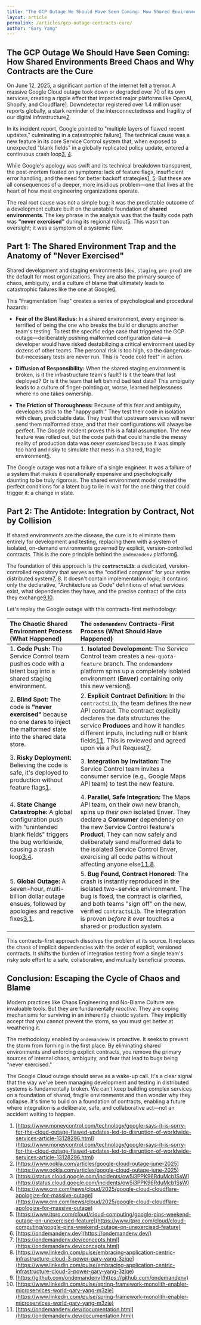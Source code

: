 ```yaml
---
title: "The GCP Outage We Should Have Seen Coming: How Shared Environments Breed Chaos and Why Contracts are the Cure"
layout: article
permalink: /articles/gcp-outage-contracts-cure/
author: "Gary Yang"
---
```



## **The GCP Outage We Should Have Seen Coming: How Shared Environments Breed Chaos and Why Contracts are the Cure**

On June 12, 2025, a significant portion of the internet felt a tremor. A massive Google Cloud outage took down or degraded over 70 of its own services, creating a ripple effect that impacted major platforms like OpenAI, Shopify, and Cloudflare[1](https://www.moneycontrol.com/technology/google-says-it-is-sorry-for-the-cloud-outage-flawed-updates-led-to-disruption-of-worldwide-services-article-13128296.html). Downdetector registered over 1.4 million user reports globally, a stark reminder of the interconnectedness and fragility of our digital infrastructure[2](https://www.ookla.com/articles/google-cloud-outage-june-2025).

In its incident report, Google pointed to "multiple layers of flawed recent updates," culminating in a catastrophic failure[1](https://www.moneycontrol.com/technology/google-says-it-is-sorry-for-the-cloud-outage-flawed-updates-led-to-disruption-of-worldwide-services-article-13128296.html). The technical cause was a new feature in its core Service Control system that, when exposed to unexpected "blank fields" in a globally replicated policy update, entered a continuous crash loop[3](https://status.cloud.google.com/incidents/ow5i3PPK96RduMcb1SsW), [4](https://www.crn.com/news/cloud/2025/google-cloud-cloudflare-apologize-for-massive-outage).

While Google's apology was swift and its technical breakdown transparent, the post-mortem fixated on symptoms: lack of feature flags, insufficient error handling, and the need for better backoff strategies[1](https://www.moneycontrol.com/technology/google-says-it-is-sorry-for-the-cloud-outage-flawed-updates-led-to-disruption-of-worldwide-services-article-13128296.html), [5](https://www.itpro.com/cloud/cloud-computing/google-pins-weekend-outage-on-unexercised-feature). But these are all consequences of a deeper, more insidious problem—one that lives at the heart of how most engineering organizations operate.

The real root cause was not a simple bug; it was the predictable outcome of a development culture built on the unstable foundation of **shared environments**. The key phrase in the analysis was that the faulty code path was **"never exercised"** during its regional rollout[5](https://www.itpro.com/cloud/cloud-computing/google-pins-weekend-outage-on-unexercised-feature). This wasn't an oversight; it was a symptom of a systemic flaw.

## **Part 1: The Shared Environment Trap and the Anatomy of "Never Exercised"**

Shared development and staging environments (`dev`, `staging`, `pre-prod`) are the default for most organizations. They are also the primary source of chaos, ambiguity, and a culture of blame that ultimately leads to catastrophic failures like the one at Google[6](https://ondemandenv.dev/).

This "Fragmentation Trap" creates a series of psychological and procedural hazards:

* **Fear of the Blast Radius:** In a shared environment, every engineer is terrified of being the one who breaks the build or disrupts another team's testing. To test the specific edge case that triggered the GCP outage—deliberately pushing malformed configuration data—a developer would have risked destabilizing a critical environment used by dozens of other teams. The personal risk is too high, so the dangerous-but-necessary tests are never run. This is "code cold feet" in action.

* **Diffusion of Responsibility:** When the shared staging environment is broken, is it the infrastructure team's fault? Is it the team that last deployed? Or is it the team that left behind bad test data? This ambiguity leads to a culture of finger-pointing or, worse, learned helplessness where no one takes ownership.

* **The Friction of Thoroughness:** Because of this fear and ambiguity, developers stick to the "happy path." They test their code in isolation with clean, predictable data. They trust that upstream services will never send them malformed state, and that their configurations will always be perfect. The Google incident proves this is a fatal assumption. The new feature was rolled out, but the code path that could handle the messy reality of production data was *never exercised* because it was simply too hard and risky to simulate that mess in a shared, fragile environment[5](https://www.itpro.com/cloud/cloud-computing/google-pins-weekend-outage-on-unexercised-feature).

The Google outage was not a failure of a single engineer. It was a failure of a system that makes it operationally expensive and psychologically daunting to be truly rigorous. The shared environment model created the perfect conditions for a latent bug to lie in wait for the one thing that could trigger it: a change in state.

## **Part 2: The Antidote: Integration by Contract, Not by Collision**

If shared environments are the disease, the cure is to eliminate them entirely for development and testing, replacing them with a system of isolated, on-demand environments governed by explicit, version-controlled contracts. This is the core principle behind the `ondemandenv` platform[6](https://ondemandenv.dev/).

The foundation of this approach is the **`contractsLib`**: a dedicated, version-controlled repository that serves as the "codified congress" for your entire distributed system[7](https://ondemandenv.dev/concepts.html), [8](https://www.linkedin.com/pulse/embracing-application-centric-infrastructure-cloud-3-power-gary-yang-3ziqe). It doesn't contain implementation logic; it contains only the declarative, "Architecture as Code" definitions of what services exist, what dependencies they have, and the precise contract of the data they exchange[9](https://github.com/ondemandenv),[10](https://www.linkedin.com/pulse/spring-framework-monolith-enabler-microservices-world-gary-yang-m3zie).

Let's replay the Google outage with this contracts-first methodology:

| The Chaotic Shared Environment Process (What Happened) | The `ondemandenv` Contracts-First Process (What Should Have Happened) |
| :---- | :---- |
| 1\. **Code Push:** The Service Control team pushes code with a latent bug into a shared staging environment. | 1\. **Isolated Development:** The Service Control team creates a `new-quota-feature` branch. The `ondemandenv` platform spins up a completely isolated environment (**Enver**) containing only this new version[8](https://www.linkedin.com/pulse/embracing-application-centric-infrastructure-cloud-3-power-gary-yang-3ziqe). |
| 2\. **Blind Spot:** The code is **"never exercised"** because no one dares to inject the malformed state into the shared data store. | 2\. **Explicit Contract Definition:** In the `contractsLib`, the team defines the new API contract. The contract explicitly declares the data structures the service **Produces** and how it handles different inputs, including null or blank fields[11](https://ondemandenv.dev/documentation.html). This is reviewed and agreed upon via a Pull Request[7](https://ondemandenv.dev/concepts.html). |
| 3\. **Risky Deployment:** Believing the code is safe, it's deployed to production without feature flags[1](https://www.moneycontrol.com/technology/google-says-it-is-sorry-for-the-cloud-outage-flawed-updates-led-to-disruption-of-worldwide-services-article-13128296.html). | 3\. **Integration by Invitation:** The Service Control team invites a consumer service (e.g., Google Maps API team) to test the new feature. |
| 4\. **State Change Catastrophe:** A global configuration push with "unintended blank fields" triggers the bug worldwide, causing a crash loop[3](https://status.cloud.google.com/incidents/ow5i3PPK96RduMcb1SsW),[4](https://www.crn.com/news/cloud/2025/google-cloud-cloudflare-apologize-for-massive-outage). | 4\. **Parallel, Safe Integration:** The Maps API team, on their *own* new branch, spins up *their own* isolated Enver. They declare a **Consumer** dependency on the new Service Control feature's **Product**. They can now safely and deliberately send malformed data to the isolated Service Control Enver, exercising all code paths without affecting anyone else[11](https://ondemandenv.dev/documentation.html),[8](https://www.linkedin.com/pulse/embracing-application-centric-infrastructure-cloud-3-power-gary-yang-3ziqe). |
| 5\. **Global Outage:** A seven-hour, multi-billion dollar outage ensues, followed by apologies and reactive fixes[3](https://status.cloud.google.com/incidents/ow5i3PPK96RduMcb1SsW),[1](https://www.moneycontrol.com/technology/google-says-it-is-sorry-for-the-cloud-outage-flawed-updates-led-to-disruption-of-worldwide-services-article-13128296.html). | 5\. **Bug Found, Contract Honored:** The crash is instantly reproduced in the isolated two-service environment. The bug is fixed, the contract is clarified, and both teams "sign off" on the new, verified `contractsLib`. The integration is proven *before* it ever touches a shared or production system. |

This contracts-first approach dissolves the problem at its source. It replaces the chaos of implicit dependencies with the order of explicit, versioned contracts. It shifts the burden of integration testing from a single team's risky solo effort to a safe, collaborative, and mutually beneficial process.

## **Conclusion: Escaping the Cycle of Chaos and Blame**

Modern practices like Chaos Engineering and No-Blame Culture are invaluable tools. But they are fundamentally *reactive*. They are coping mechanisms for surviving in an inherently chaotic system. They implicitly accept that you cannot prevent the storm, so you must get better at weathering it.

The methodology enabled by `ondemandenv` is proactive. It seeks to prevent the storm from forming in the first place. By eliminating shared environments and enforcing explicit contracts, you remove the primary sources of internal chaos, ambiguity, and fear that lead to bugs being "never exercised."

The Google Cloud outage should serve as a wake-up call. It's a clear signal that the way we've been managing development and testing in distributed systems is fundamentally broken. We can't keep building complex services on a foundation of shared, fragile environments and then wonder why they collapse. It's time to build on a foundation of contracts, enabling a future where integration is a deliberate, safe, and collaborative act—not an accident waiting to happen.

1. [https://www.moneycontrol.com/technology/google-says-it-is-sorry-for-the-cloud-outage-flawed-updates-led-to-disruption-of-worldwide-services-article-13128296.html](https://www.moneycontrol.com/technology/google-says-it-is-sorry-for-the-cloud-outage-flawed-updates-led-to-disruption-of-worldwide-services-article-13128296.html)
2. [https://www.ookla.com/articles/google-cloud-outage-june-2025](https://www.ookla.com/articles/google-cloud-outage-june-2025)
3. [https://status.cloud.google.com/incidents/ow5i3PPK96RduMcb1SsW](https://status.cloud.google.com/incidents/ow5i3PPK96RduMcb1SsW)
4. [https://www.crn.com/news/cloud/2025/google-cloud-cloudflare-apologize-for-massive-outage](https://www.crn.com/news/cloud/2025/google-cloud-cloudflare-apologize-for-massive-outage)
5. [https://www.itpro.com/cloud/cloud-computing/google-pins-weekend-outage-on-unexercised-feature](https://www.itpro.com/cloud/cloud-computing/google-pins-weekend-outage-on-unexercised-feature)
6. [https://ondemandenv.dev](https://ondemandenv.dev/)
7. [https://ondemandenv.dev/concepts.html](https://ondemandenv.dev/concepts.html)
8. [https://www.linkedin.com/pulse/embracing-application-centric-infrastructure-cloud-3-power-gary-yang-3ziqe](https://www.linkedin.com/pulse/embracing-application-centric-infrastructure-cloud-3-power-gary-yang-3ziqe)
9. [https://github.com/ondemandenv](https://github.com/ondemandenv)
10. [https://www.linkedin.com/pulse/spring-framework-monolith-enabler-microservices-world-gary-yang-m3zie](https://www.linkedin.com/pulse/spring-framework-monolith-enabler-microservices-world-gary-yang-m3zie)
11. [https://ondemandenv.dev/documentation.html](https://ondemandenv.dev/documentation.html) 